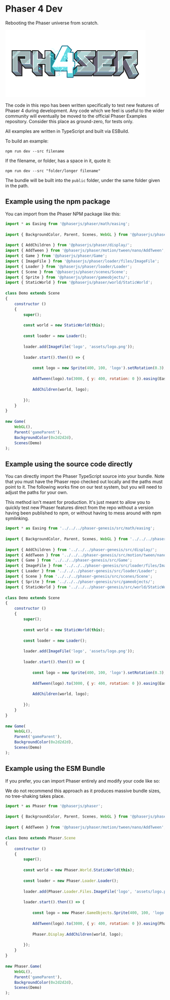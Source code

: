 # Phaser 4 Dev

Rebooting the Phaser universe from scratch.

![Phaser4](public/assets/logo.png)

The code in this repo has been written specifically to test new features of Phaser 4 during development. Any code which we feel is useful to the wider community will eventually be moved to the official Phaser Examples repository. Consider this place as ground-zero, for tests only.

All examples are written in TypeScript and built via ESBuild.

To build an example:

`npm run dev --src filename`

If the filename, or folder, has a space in it, quote it:

`npm run dev --src "folder/longer filename"`

The bundle will be built into the `public` folder, under the same folder given in the path.

## Example using the npm package

You can import from the Phaser NPM package like this:

```js
import * as Easing from '@phaserjs/phaser/math/easing';

import { BackgroundColor, Parent, Scenes, WebGL } from '@phaserjs/phaser/config';

import { AddChildren } from '@phaserjs/phaser/display/';
import { AddTween } from '@phaserjs/phaser/motion/tween/nano/AddTween';
import { Game } from '@phaserjs/phaser/Game';
import { ImageFile } from '@phaserjs/phaser/loader/files/ImageFile';
import { Loader } from '@phaserjs/phaser/loader/Loader';
import { Scene } from '@phaserjs/phaser/scenes/Scene';
import { Sprite } from '@phaserjs/phaser/gameobjects/';
import { StaticWorld } from '@phaserjs/phaser/world/StaticWorld';

class Demo extends Scene
{
    constructor ()
    {
        super();

        const world = new StaticWorld(this);

        const loader = new Loader();

        loader.add(ImageFile('logo', 'assets/logo.png'));

        loader.start().then(() => {

            const logo = new Sprite(400, 100, 'logo').setRotation(0.3);

            AddTween(logo).to(3000, { y: 400, rotation: 0 }).easing(Easing.Bounce.Out);

            AddChildren(world, logo);

        });
    }
}

new Game(
    WebGL(),
    Parent('gameParent'),
    BackgroundColor(0x2d2d2d),
    Scenes(Demo)
);
```

## Example using the source code directly

You can directly import the Phaser TypeScript source into your bundle. Note that you must have the Phaser repo checked out locally and the paths must point to it. The following works fine on our test system, but you will need to adjust the paths for your own.

This method isn't meant for production. It's just meant to allow you to quickly test new Phaser features direct from the repo without a version having been published to npm, or without having to mess around with npm symlinking.

```js
import * as Easing from '../../../phaser-genesis/src/math/easing';

import { BackgroundColor, Parent, Scenes, WebGL } from '../../../phaser-genesis/src/config';

import { AddChildren } from '../../../phaser-genesis/src/display/';
import { AddTween } from '../../../phaser-genesis/src/motion/tween/nano/AddTween';
import { Game } from '../../../phaser-genesis/src/Game';
import { ImageFile } from '../../../phaser-genesis/src/loader/files/ImageFile';
import { Loader } from '../../../phaser-genesis/src/loader/Loader';
import { Scene } from '../../../phaser-genesis/src/scenes/Scene';
import { Sprite } from '../../../phaser-genesis/src/gameobjects/';
import { StaticWorld } from '../../../phaser-genesis/src/world/StaticWorld';

class Demo extends Scene
{
    constructor ()
    {
        super();

        const world = new StaticWorld(this);

        const loader = new Loader();

        loader.add(ImageFile('logo', 'assets/logo.png'));

        loader.start().then(() => {

            const logo = new Sprite(400, 100, 'logo').setRotation(0.3);

            AddTween(logo).to(3000, { y: 400, rotation: 0 }).easing(Easing.Bounce.Out);

            AddChildren(world, logo);

        });
    }
}

new Game(
    WebGL(),
    Parent('gameParent'),
    BackgroundColor(0x2d2d2d),
    Scenes(Demo)
);
```

## Example using the ESM Bundle

If you prefer, you can import Phaser entirely and modify your code like so:

We do not recommend this approach as it produces massive bundle sizes, no tree-shaking takes place.

```js
import * as Phaser from '@phaserjs/phaser';

import { BackgroundColor, Parent, Scenes, WebGL } from '@phaserjs/phaser/config';

import { AddTween } from '@phaserjs/phaser/motion/tween/nano/AddTween';

class Demo extends Phaser.Scene
{
    constructor ()
    {
        super();

        const world = new Phaser.World.StaticWorld(this);

        const loader = new Phaser.Loader.Loader();

        loader.add(Phaser.Loader.Files.ImageFile('logo', 'assets/logo.png'));

        loader.start().then(() => {

            const logo = new Phaser.GameObjects.Sprite(400, 100, 'logo').setRotation(0.3);

            AddTween(logo).to(3000, { y: 400, rotation: 0 }).easing(Phaser.Math.Easing.Bounce.Out);

            Phaser.Display.AddChildren(world, logo);

        });
    }
}

new Phaser.Game(
    WebGL(),
    Parent('gameParent'),
    BackgroundColor(0x2d2d2d),
    Scenes(Demo)
);
```
